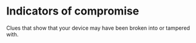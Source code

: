 [Title]: # (Indicators of compromise)
[Order]: # (55)

# Indicators of compromise

Clues that show that your device may have been broken into or tampered with.